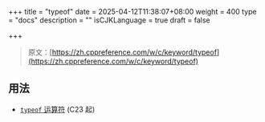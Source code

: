 +++
title = "typeof"
date = 2025-04-12T11:38:07+08:00
weight = 400
type = "docs"
description = ""
isCJKLanguage = true
draft = false

+++

> 原文：[https://zh.cppreference.com/w/c/keyword/typeof](https://zh.cppreference.com/w/c/keyword/typeof)

## 用法

- [`typeof` 运算符](https://zh.cppreference.com/w/c/language/typeof) (C23 起)